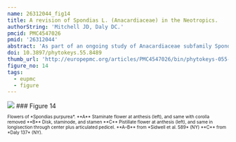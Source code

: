 ```yaml
---
name: 26312044_fig14
title: A revision of Spondias L. (Anacardiaceae) in the Neotropics.
authorString: 'Mitchell JD, Daly DC.'
pmcid: PMC4547026
pmid: '26312044'
abstract: 'As part of an ongoing study of Anacardiaceae subfamily Spondioideae, the ten native and one introduced species of Spondias in the Neotropics are revised. The genus is circumscribed. Three new species, Spondiasadmirabilis, Spondiasexpeditionaria, and Spondiasglobosa, are described and illustrated; a key to the taxa found in the Neotropics and distribution maps are provided. The Paleotropical species and allied genera are reviewed. Diagnostic character sets include leaf architecture, habit, flower morphology, and gross fruit morphology. Notes on the ecology and economic botany of the species are provided.'
doi: 10.3897/phytokeys.55.8489
thumb_url: 'http://europepmc.org/articles/PMC4547026/bin/phytokeys-055-001-g014.gif'
figure_no: 14
tags:
  - eupmc
  - figure
---
```

<img src='http://europepmc.org/articles/PMC4547026/bin/phytokeys-055-001-g014.jpg' style='max-height: 300px'>
### Figure 14
<p style='font-size: 10px;'>Flowers of *<named-content content-type="taxon-name"><named-content content-type="genus">Spondias</named-content> <named-content content-type="species">purpurea</named-content></named-content>*. **A** Staminate flower at anthesis (left), and same with corolla removed **B** Disk, staminode, and stamen **C** Pistillate flower at anthesis (left), and same in longisection through center plus articulated pedicel. **A–B** from *Sidwell et al. 589* (NY) **C** from *Daly 137* (NY).</p>